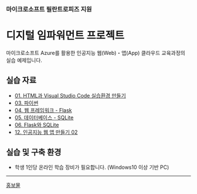 <!-- <img width="100%" src="https://user-images.githubusercontent.com/64014435/231404978-b6ea3118-0837-49b5-a71e-5acb1d64ca73.png"/>
 -->
### 마이크로소프트 필란트로피즈 지원
# 디지털 임파워먼트 프로젝트

마이크로소프트 Azure를 활용한 인공지능 웹(Web)・앱(App) 클라우드 교육과정의 실습 예제입니다.

## 실습 자료
- [01. HTML과 Visual Studio Code 실습환경 만들기](https://github.com/zibb03/Web-App-Practice/tree/main/ch1)
- [03. 파이썬](https://github.com/zibb03/Web-App-Practice/tree/main/ch3)
- [04. 웹 프레임워크 - Flask](https://github.com/zibb03/Web-App-Practice/tree/main/ch4)
- [05. 데이터베이스 - SQLite](https://github.com/zibb03/Web-App-Practice/tree/main/ch5)
- [06. Flask와 SQLite](https://github.com/zibb03/Web-App-Practice/tree/main/ch6)
- [12. 인공지능 웹 앱 만들기 02](https://github.com/zibb03/Web-App-Practice/tree/main/ch12)

## 실습 및 구축 환경
- 학생 1인당 온라인 학습 장비가 필요합니다. (Windows10 이상 기반 PC)

---

[홍보물](https://microschool.kr/MS)
